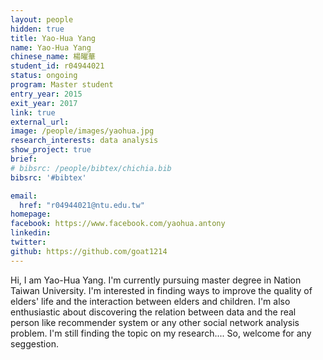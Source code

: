 ```yaml
---
layout: people
hidden: true
title: Yao-Hua Yang
name: Yao-Hua Yang
chinese_name: 楊曜華
student_id: r04944021
status: ongoing
program: Master student
entry_year: 2015
exit_year: 2017
link: true
external_url:
image: /people/images/yaohua.jpg
research_interests: data analysis
show_project: true
brief: 
# bibsrc: /people/bibtex/chichia.bib
bibsrc: '#bibtex'

email:
  href: "r04944021@ntu.edu.tw"
homepage: 
facebook: https://www.facebook.com/yaohua.antony
linkedin: 
twitter: 
github: https://github.com/goat1214
---
```


Hi, I am Yao-Hua Yang. I'm currently pursuing master degree in Nation Taiwan University.  I'm interested in finding ways to improve the quality of elders' life and the interaction between elders and children. I'm also enthusiastic about discovering the relation between data and the real person like recommender system or any other social network analysis problem. I'm still finding the topic on my research.... So, welcome for any seggestion.



